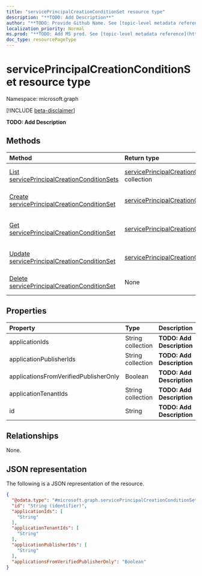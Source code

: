 ```yaml
---
title: "servicePrincipalCreationConditionSet resource type"
description: "**TODO: Add Description**"
author: "**TODO: Provide Github Name. See [topic-level metadata reference](https://msgo.azurewebsites.net/add/document/guidelines/metadata.html#topic-level-metadata)**"
localization_priority: Normal
ms.prod: "**TODO: Add MS prod. See [topic-level metadata reference](https://msgo.azurewebsites.net/add/document/guidelines/metadata.html#topic-level-metadata)**"
doc_type: resourcePageType
---
```


# servicePrincipalCreationConditionSet resource type

Namespace: microsoft.graph

[!INCLUDE [beta-disclaimer](../../includes/beta-disclaimer.md)]

**TODO: Add Description**

## Methods
|Method|Return type|Description|
|:---|:---|:---|
|[List servicePrincipalCreationConditionSets](../api/serviceprincipalcreationconditionset-list.md)|[servicePrincipalCreationConditionSet](../resources/serviceprincipalcreationconditionset.md) collection|Get a list of the [servicePrincipalCreationConditionSet](../resources/serviceprincipalcreationconditionset.md) objects and their properties.|
|[Create servicePrincipalCreationConditionSet](../api/serviceprincipalcreationconditionset-create.md)|[servicePrincipalCreationConditionSet](../resources/serviceprincipalcreationconditionset.md)|Create a new [servicePrincipalCreationConditionSet](../resources/serviceprincipalcreationconditionset.md) object.|
|[Get servicePrincipalCreationConditionSet](../api/serviceprincipalcreationconditionset-get.md)|[servicePrincipalCreationConditionSet](../resources/serviceprincipalcreationconditionset.md)|Read the properties and relationships of a [servicePrincipalCreationConditionSet](../resources/serviceprincipalcreationconditionset.md) object.|
|[Update servicePrincipalCreationConditionSet](../api/serviceprincipalcreationconditionset-update.md)|[servicePrincipalCreationConditionSet](../resources/serviceprincipalcreationconditionset.md)|Update the properties of a [servicePrincipalCreationConditionSet](../resources/serviceprincipalcreationconditionset.md) object.|
|[Delete servicePrincipalCreationConditionSet](../api/serviceprincipalcreationconditionset-delete.md)|None|Deletes a [servicePrincipalCreationConditionSet](../resources/serviceprincipalcreationconditionset.md) object.|

## Properties
|Property|Type|Description|
|:---|:---|:---|
|applicationIds|String collection|**TODO: Add Description**|
|applicationPublisherIds|String collection|**TODO: Add Description**|
|applicationsFromVerifiedPublisherOnly|Boolean|**TODO: Add Description**|
|applicationTenantIds|String collection|**TODO: Add Description**|
|id|String|**TODO: Add Description**|

## Relationships
None.

## JSON representation
The following is a JSON representation of the resource.
<!-- {
  "blockType": "resource",
  "keyProperty": "id",
  "@odata.type": "microsoft.graph.servicePrincipalCreationConditionSet",
  "openType": false
}
-->
``` json
{
  "@odata.type": "#microsoft.graph.servicePrincipalCreationConditionSet",
  "id": "String (identifier)",
  "applicationIds": [
    "String"
  ],
  "applicationTenantIds": [
    "String"
  ],
  "applicationPublisherIds": [
    "String"
  ],
  "applicationsFromVerifiedPublisherOnly": "Boolean"
}
```

